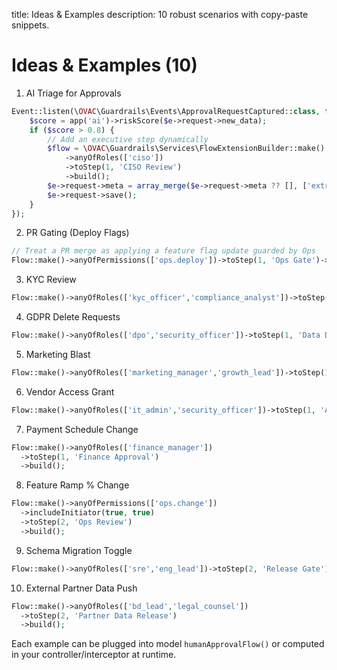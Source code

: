 title: Ideas & Examples
description: 10 robust scenarios with copy-paste snippets.

# Ideas & Examples (10)

1) AI Triage for Approvals
```php
Event::listen(\OVAC\Guardrails\Events\ApprovalRequestCaptured::class, function ($e) {
    $score = app('ai')->riskScore($e->request->new_data);
    if ($score > 0.8) {
        // Add an executive step dynamically
        $flow = \OVAC\Guardrails\Services\FlowExtensionBuilder::make()
            ->anyOfRoles(['ciso'])
            ->toStep(1, 'CISO Review')
            ->build();
        $e->request->meta = array_merge($e->request->meta ?? [], ['extra_flow' => $flow]);
        $e->request->save();
    }
});
```

2) PR Gating (Deploy Flags)
```php
// Treat a PR merge as applying a feature flag update guarded by Ops
Flow::make()->anyOfPermissions(['ops.deploy'])->toStep(1, 'Ops Gate')->build();
```

3) KYC Review
```php
Flow::make()->anyOfRoles(['kyc_officer','compliance_analyst'])->toStep(1, 'KYC Check')->build();
```

4) GDPR Delete Requests
```php
Flow::make()->anyOfRoles(['dpo','security_officer'])->toStep(1, 'Data Deletion Approval')->build();
```

5) Marketing Blast
```php
Flow::make()->anyOfRoles(['marketing_manager','growth_lead'])->toStep(1, 'Send Approval')->build();
```

6) Vendor Access Grant
```php
Flow::make()->anyOfRoles(['it_admin','security_officer'])->toStep(1, 'Access Grant')->build();
```

7) Payment Schedule Change
```php
Flow::make()->anyOfRoles(['finance_manager'])
  ->toStep(1, 'Finance Approval')
  ->build();
```

8) Feature Ramp % Change
```php
Flow::make()->anyOfPermissions(['ops.change'])
  ->includeInitiator(true, true)
  ->toStep(2, 'Ops Review')
  ->build();
```

9) Schema Migration Toggle
```php
Flow::make()->anyOfRoles(['sre','eng_lead'])->toStep(2, 'Release Gate')->build();
```

10) External Partner Data Push
```php
Flow::make()->anyOfRoles(['bd_lead','legal_counsel'])
  ->toStep(2, 'Partner Data Release')
  ->build();
```

Each example can be plugged into model `humanApprovalFlow()` or computed in your controller/interceptor at runtime.
